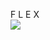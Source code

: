F L E X<br/>
<img src="https://cdn0.tnwcdn.com/wp-content/blogs.dir/1/files/2018/03/GitHub-brave-hed-796x418.jpg"></img>
